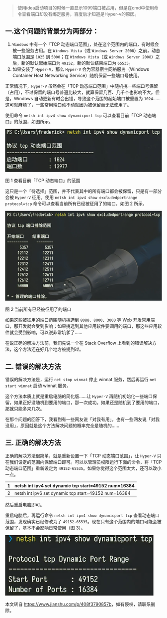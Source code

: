 > 使用idea启动项目的时候一直显示1099端口被占用，但是在cmd中使用命令查看端口却没有绑定服务，百度后才知道是Hyper-v的原因。

一.这个问题的背景分为两部分：
---------------

1.  `Windows` 中有一个「TCP 动态端口范围」，处在这个范围内的端口，有时候会被一些服务占用。在 `Windows Vista`（或 `Windows Server 2008`）之前，动态端口范围是 `1025` 到 `5000`；在 `Windows Vista`（或 `Windows Server 2008`）之后，新的默认起始端口为 `49152`，新的默认结束端口为 `65535`。
2.  如果安装了 `Hyper-V`，那么 `Hyper-V` 会为容器宿主网络服务（Windows Container Host Networking Service）随机保留一些端口号使用。

正常情况下，`Hyper-V` 虽然会在「TCP 动态端口范围」中随机挑一些端口号保留（占用），不过保留的端口号普遍比较大，就算保留几百、几千个也影响不大。但是，Windows 自动更新有时会出错，导致这个范围的起始端口被重置为 `1024`……这可就麻烦了，一些常用端口动不动就因为被保留而无法使用了。

使用命令 `netsh int ipv4 show dynamicport tcp` 可以查看目前「TCP 动态端口」的范围，如图所示。

![](assets/img/post/hyper/27952232-8cfc5748534a5617.png)

图 1 查看目前「TCP 动态端口」的范围

  
这只是一个「待选择」范围，并不代表其中的所有端口都会被保留，只是有一部分会被 `Hyper-V` 征用。使用 `netsh int ipv4 show excludedportrange protocol=tcp` 命令可以查看当前所有已经被征用了的端口，如图 2 所示。

![](assets/img/post/hyper/27952232-b69e92021a330242.png)

图 2 当前所有已经被征用了的端口

  
如果这些被征用的端口范围随机挑选到 `8088`、`8000`、`3000` 等 Web 开发常用端口，那开发就会受到影响；如果挑选到其他应用软件要调用的端口，那这些应用软件就会受到影响，可以说非常坑爹了……

在说正确的解决方法前，我们先说一个在 Stack Overflow 上看到的错误解决方法，这个方法还在好几个地方被提到过。

二. 错误的解决方法
----------

错误的解决方法是，运行 `net stop winnat` 停止 winnat 服务，然后再运行 `net start winnat` 启动 winnat 服务。

这个方法本质上就是重启电脑的简化版……让 `Hyper-V` 再随机初始化一些端口保留，如果正好没随机到要用的端口，那一次成功。如果还是随机到了要用的端口，那就只能多来几次。

在那个问题的回答下，我看到有一些网友说「对我有用」，也有一些网友说「对我没用」，原因就是这个方法解决问题的概率完全是随机的……

三. 正确的解决方法
----------

正确的解决方法很简单，就是重新设置一下「TCP 动态端口范围」，让 `Hyper-V` 只在我们设定的范围内保留端口即可。可以以管理员权限运行下面的命令，将「TCP 动态端口范围」重新设定为 `49152-65535`。如果你觉得这个范围太大，还可以改小一点。

| 1 | netsh int ipv4 set dynamic tcp start=49152 num=16384 |
| --- | --- |
| 2 | netsh int ipv6 set dynamic tcp start=49152 num=16384 |

然后重启电脑即可。

重启电脑后，再运行命令 `netsh int ipv4 show dynamicport tcp` 查看动态端口范围，发现确实已经修改为了 `49152-65535`。现在只有这个范围内的端口可能会被保留了，基本不会影响日常使用（图 3）。

![](assets/img/post/hyper/27952232-5a69f83bdd05b1e6.png)

本文转自 <https://www.jianshu.com/p/408f3790857b>，如有侵权，请联系删除。